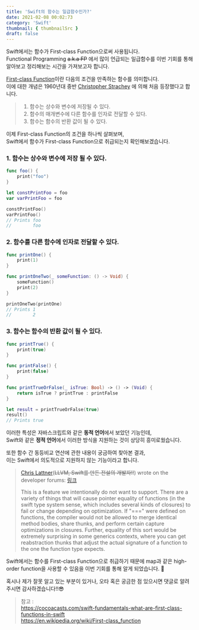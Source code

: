 ```yaml
---
title: 'Swift의 함수는 일급함수인가?'
date: 2021-02-08 00:02:73
category: 'Swift'
thumbnail: { thumbnailSrc }
draft: false
---
```


Swift에서는 함수가 First-class Function으로써 사용됩니다.  
Functional Programming ~~a.k.a FP~~ 에서 많이 언급되는 일급함수를 이번 기회를 통해 알아보고 정리해보는 시간을 가져보고자 합니다.

[First-class Function](https://en.wikipedia.org/wiki/First-class_function)이란 다음의 조건을 만족하는 함수를 의미합니다.  
이에 대한 개념은 1960년대 중반 [Christopher Strachey](https://en.wikipedia.org/wiki/Christopher_Strachey) 에 의해 처음 등장했다고 합니다.

> 1. 함수는 상수와 변수에 저장될 수 있다.
> 2. 함수의 매개변수에 다른 함수를 인자로 전달할 수 있다.
> 3. 함수는 함수의 반환 값이 될 수 있다.

이제 First-class Function의 조건을 하나씩 살펴보며,  
 Swift에서 함수가 First-class Function으로 취급되는지 확인해보겠습니다.

### 1. 함수는 상수와 변수에 저장 될 수 있다.

```swift
func foo() {
    print("foo")
}

let constPrintFoo = foo
var varPrintFoo = foo

constPrintFoo()
varPrintFoo()
// Prints foo
//        foo
```

### 2. 함수를 다른 함수에 인자로 전달할 수 있다.

```swift
func printOne() {
    print(1)
}

func printOneTwo(_ someFunction: () -> Void) {
    someFunction()
    print(2)
}

printOneTwo(printOne)
// Prints 1
//        2

```

### 3. 함수는 함수의 반환 값이 될 수 있다.

```swift
func printTrue() {
    print(true)
}

func printFalse() {
    print(false)
}

func printTrueOrFalse(_ isTrue: Bool) -> () -> (Void) {
    return isTrue ? printTrue : printFalse
}

let result = printTrueOrFalse(true)
result()
// Prints true
```

이러한 특성은 자바스크립트와 같은 **동적 언어**에서 보았던 기능인데,  
Swift와 같은 **정적 언어**에서 이러한 방식을 지원하는 것이 상당히 흥미로웠습니다.

또한 함수 간 동등비교 연산에 관한 내용이 궁금하여 찾아본 결과,  
이는 Swift에서 의도적으로 지원하지 않는 기능이라고 합니다.

> [Chris Lattner](https://ko.wikipedia.org/wiki/%ED%81%AC%EB%A6%AC%EC%8A%A4_%EB%9D%BC%ED%8A%B8%EB%84%88)(~~LLVM, Swift를 만든 전설의 개발자!!~~) wrote on the developer forums: [링크](https://stackoverflow.com/questions/24111984/how-do-you-test-functions-and-closures-for-equality)
>
> This is a feature we intentionally do not want to support. There are a variety of things that will cause pointer equality of functions (in the swift type system sense, which includes several kinds of closures) to fail or change depending on optimization. If "===" were defined on functions, the compiler would not be allowed to merge identical method bodies, share thunks, and perform certain capture optimizations in closures. Further, equality of this sort would be extremely surprising in some generics contexts, where you can get reabstraction thunks that adjust the actual signature of a function to the one the function type expects.

Swift에서는 함수를 First-class Function으로 취급하기 때문에 map과 같은 high-order function을 사용할 수 있음을 이번 기회를 통해 알게 되었습니다. 🙂

혹시나 제가 잘못 알고 있는 부분이 있거나, 오타 혹은 궁금한 점 있으시면 댓글로 알려주시면 감사하겠습니다!!😎

> 참고 :  
> https://cocoacasts.com/swift-fundamentals-what-are-first-class-functions-in-swift  
> https://en.wikipedia.org/wiki/First-class_function
